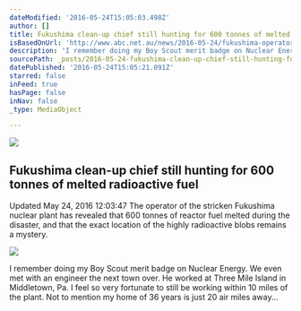 ```yaml
---
dateModified: '2016-05-24T15:05:03.498Z'
author: []
title: Fukushima clean-up chief still hunting for 600 tonnes of melted radioactive fuel
isBasedOnUrl: 'http://www.abc.net.au/news/2016-05-24/fukushima-operator-reveals-600-tonnes-melted-during-the-disaster/7396362'
description: 'I remember doing my Boy Scout merit badge on Nuclear Energy. We even met with an engineer the next town over. He worked at Three Mile Island in Middletown, Pa. I feel so very fortunate to still be working within 10 miles of the plant. Not to mention my home of 36 years is just 20 air miles away...'
sourcePath: _posts/2016-05-24-fukushima-clean-up-chief-still-hunting-for-600-tonnes-of-mel.md
datePublished: '2016-05-24T15:05:21.091Z'
starred: false
inFeed: true
hasPage: false
inNav: false
_type: MediaObject

---
```

<article style=""><img src="https://s3-us-west-2.amazonaws.com/the-grid-img/p/1c22ba23b16e5ca337745d57cb30a23e44c1b788.jpg" /><h1>Fukushima clean-up chief still hunting for 600 tonnes of melted radioactive fuel</h1><p>Updated May 24, 2016 12:03:47 The operator of the stricken Fukushima nuclear plant has revealed that 600 tonnes of reactor fuel melted during the disaster, and that the exact location of the highly radioactive blobs remains a mystery.</p></article>

![](https://the-grid-user-content.s3-us-west-2.amazonaws.com/d68f966d-d9b5-43a6-b2ab-e6f66db42ded.jpg)

I remember doing my Boy Scout merit badge on Nuclear Energy. We even met with an engineer the next town over. He worked at Three Mile Island in Middletown, Pa. I feel so very fortunate to still be working within 10 miles of the plant. Not to mention my home of 36 years is just 20 air miles away...